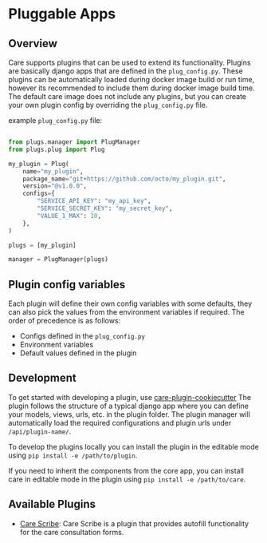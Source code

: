 # Pluggable Apps


## Overview

Care supports plugins that can be used to extend its functionality. Plugins are basically django apps that are defined in the `plug_config.py`.
These plugins can be automatically loaded during docker image build or run time, however its recommended to include them during docker image build time.
The default care image does not include any plugins, but you can create your own plugin config by overriding the `plug_config.py` file.


example `plug_config.py` file:

```python

from plugs.manager import PlugManager
from plugs.plug import Plug

my_plugin = Plug(
    name="my_plugin",
    package_name="git+https://github.com/octo/my_plugin.git",
    version="@v1.0.0",
    configs={
        "SERVICE_API_KEY": "my_api_key",
        "SERVICE_SECRET_KEY": "my_secret_key",
        "VALUE_1_MAX": 10,
    },
)

plugs = [my_plugin]

manager = PlugManager(plugs)
```

## Plugin config variables

Each plugin will define their own config variables with some defaults, they can also pick the values from the environment variables if required.
The order of precedence is as follows:

- Configs defined in the `plug_config.py`
- Environment variables
- Default values defined in the plugin


## Development

To get started with developing a plugin, use [care-plugin-cookiecutter](https://github.com/ohcnetwork/care-plugin-cookiecutter)
The plugin follows the structure of a typical django app where you can define your models, views, urls, etc. in the plugin folder.
The plugin manager will automatically load the required configurations and plugin urls under `/api/plugin-name/`.

To develop the plugins locally you can install the plugin in the editable mode using `pip install -e /path/to/plugin`.

If you need to inherit the components from the core app, you can install care in editable mode in the plugin using `pip install -e /path/to/care`.


## Available Plugins

- [Care Scribe](https://github.com/ohcnetwork/care_scribe): Care Scribe is a plugin that provides autofill functionality for the care consultation forms.
